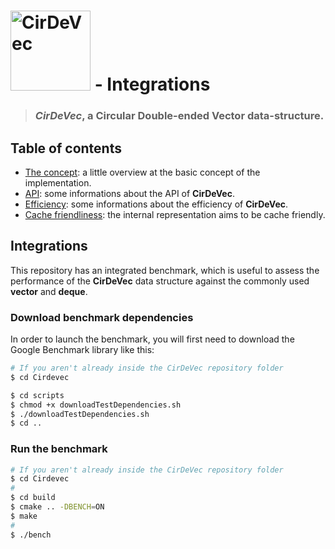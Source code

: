 # [<img src="https://user-images.githubusercontent.com/26225010/44673467-ebbabe80-aa2b-11e8-9754-8b8b0b137ac1.png" height="128" alt="CirDeVec" title="CirDeVec GitHub Homepage">](https://github.com/MuAlphaOmegaEpsilon/CirDeVec) - Integrations

> ### ***CirDeVec***, a **Cir**cular **D**ouble-**e**nded **Vec**tor data-structure.

## Table of contents

- [The concept](#The-concept): a little overview at the basic concept of the implementation.
- [API](#API): some informations about the API of **CirDeVec**.
- [Efficiency](#Efficiency): some informations about the efficiency of **CirDeVec**.
- [Cache friendliness](#Cache-friendliness): the internal representation aims to be cache friendly.



## Integrations

This repository has an integrated benchmark, which is useful to assess the performance of the **CirDeVec** data structure against the commonly used **vector** and **deque**.

### Download benchmark dependencies

In order to launch the benchmark, you will first need to download the Google Benchmark library like this:

```bash
# If you aren't already inside the CirDeVec repository folder
$ cd Cirdevec

$ cd scripts
$ chmod +x downloadTestDependencies.sh
$ ./downloadTestDependencies.sh
$ cd ..
```

### Run the benchmark



```bash
# If you aren't already inside the CirDeVec repository folder
$ cd Cirdevec
#
$ cd build
$ cmake .. -DBENCH=ON
$ make
# 
$ ./bench
```